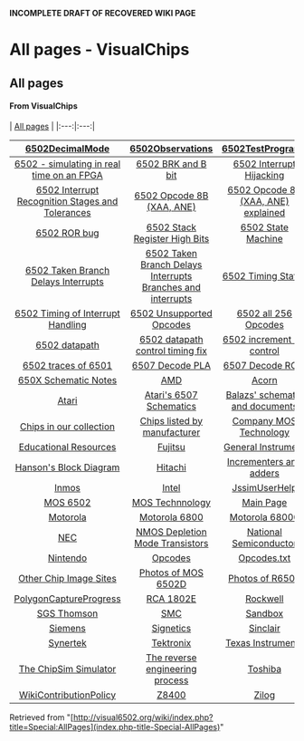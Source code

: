 **INCOMPLETE DRAFT OF RECOVERED WIKI PAGE**

# All pages - VisualChips

## All pages

#### From VisualChips

| [All pages](index.php-title-Special-AllPages) |
|:---:|:---:|

| [6502DecimalMode](index.php-title-6502DecimalMode) | [6502Observations](index.php-title-6502Observations) | [6502TestPrograms](index.php-title-6502TestPrograms) |
|:---:|:---:|:---:|
| [6502 - simulating in real time on an FPGA](index.php-title-6502_-_simulating_in_real_time_on_an_FPGA) | [6502 BRK and B bit](index.php-title-6502_BRK_and_B_bit) | [6502 Interrupt Hijacking](index.php-title-6502_Interrupt_Hijacking) |
| [6502 Interrupt Recognition Stages and Tolerances](index.php-title-6502_Interrupt_Recognition_Stages_and_Tolerances) | [6502 Opcode 8B (XAA, ANE)](index.php-title-6502_Opcode_8B_~XAA~_ANE~) | [6502 Opcode 8B (XAA, ANE) explained](index.php-title-6502_Opcode_8B_~XAA~_ANE~_explained) |
| [6502 ROR bug](index.php-title-6502_ROR_bug) | [6502 Stack Register High Bits](index.php-title-6502_Stack_Register_High_Bits) | [6502 State Machine](index.php-title-6502_State_Machine) |
| [6502 Taken Branch Delays Interrupts](index.php-title-6502_Taken_Branch_Delays_Interrupts) | [6502 Taken Branch Delays Interrupts Branches and interrupts](index.php-title-6502_Taken_Branch_Delays_Interrupts_Branches_and_interrupts) | [6502 Timing States](index.php-title-6502_Timing_States) |
| [6502 Timing of Interrupt Handling](index.php-title-6502_Timing_of_Interrupt_Handling) | [6502 Unsupported Opcodes](index.php-title-6502_Unsupported_Opcodes) | [6502 all 256 Opcodes](index.php-title-6502_all_256_Opcodes) |
| [6502 datapath](index.php-title-6502_datapath) | [6502 datapath control timing fix](index.php-title-6502_datapath_control_timing_fix) | [6502 increment PC control](index.php-title-6502_increment_PC_control) |
| [6502 traces of 6501](index.php-title-6502_traces_of_6501) | [6507 Decode PLA](index.php-title-6507_Decode_PLA) | [6507 Decode ROM](index.php-title-6507_Decode_ROM) |
| [650X Schematic Notes](index.php-title-650X_Schematic_Notes) | [AMD](index.php-title-AMD) | [Acorn](index.php-title-Acorn) |
| [Atari](index.php-title-Atari) | [Atari's 6507 Schematics](index.php-title-Atari~27s_6507_Schematics) | [Balazs' schematic and documents](index.php-title-Balazs~27_schematic_and_documents) |
| [Chips in our collection](index.php-title-Chips_in_our_collection) | [Chips listed by manufacturer](index.php-title-Chips_listed_by_manufacturer) | [Company MOS Technology](index.php-title-Company_MOS_Technology) |
| [Educational Resources](index.php-title-Educational_Resources) | [Fujitsu](index.php-title-Fujitsu) | [General Instrument](index.php-title-General_Instrument) |
| [Hanson's Block Diagram](index.php-title-Hanson~27s_Block_Diagram) | [Hitachi](index.php-title-Hitachi) | [Incrementers and adders](index.php-title-Incrementers_and_adders) |
| [Inmos](index.php-title-Inmos) | [Intel](index.php-title-Intel) | [JssimUserHelp](index.php-title-JssimUserHelp) |
| [MOS 6502](index.php-title-MOS_6502) | [MOS Technnology](index.php-title-MOS_Technnology) | [Main Page](index.php-title-Main_Page) |
| [Motorola](index.php-title-Motorola) | [Motorola 6800](index.php-title-Motorola_6800) | [Motorola 68000](index.php-title-Motorola_68000) |
| [NEC](index.php-title-NEC) | [NMOS Depletion Mode Transistors](index.php-title-NMOS_Depletion_Mode_Transistors) | [National Semiconductor](index.php-title-National_Semiconductor) |
| [Nintendo](index.php-title-Nintendo) | [Opcodes](index.php-title-Opcodes) | [Opcodes.txt](index.php-title-Opcodes.txt) |
| [Other Chip Image Sites](index.php-title-Other_Chip_Image_Sites) | [Photos of MOS 6502D](index.php-title-Photos_of_MOS_6502D) | [Photos of R6502](index.php-title-Photos_of_R6502) |
| [PolygonCaptureProgress](index.php-title-PolygonCaptureProgress) | [RCA 1802E](index.php-title-RCA_1802E) | [Rockwell](index.php-title-Rockwell) |
| [SGS Thomson](index.php-title-SGS_Thomson) | [SMC](index.php-title-SMC) | [Sandbox](index.php-title-Sandbox) |
| [Siemens](index.php-title-Siemens) | [Signetics](index.php-title-Signetics) | [Sinclair](index.php-title-Sinclair) |
| [Synertek](index.php-title-Synertek) | [Tektronix](index.php-title-Tektronix) | [Texas Instruments](index.php-title-Texas_Instruments) |
| [The ChipSim Simulator](index.php-title-The_ChipSim_Simulator) | [The reverse engineering process](index.php-title-The_reverse_engineering_process) | [Toshiba](index.php-title-Toshiba) |
| [WikiContributionPolicy](index.php-title-WikiContributionPolicy) | [Z8400](index.php-title-Z8400) | [Zilog](index.php-title-Zilog) |

Retrieved from "[http://visual6502.org/wiki/index.php?title=Special:AllPages](index.php-title-Special-AllPages)"

